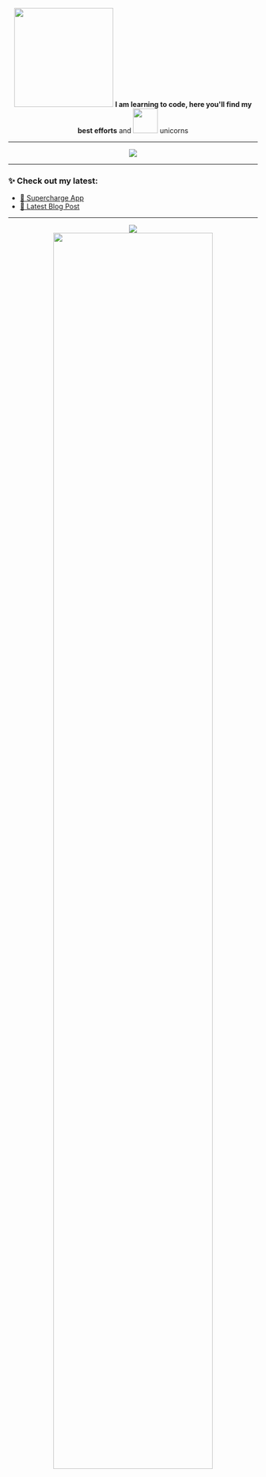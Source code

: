 <p align="center">
  <img src="https://media2.giphy.com/media/v1.Y2lkPTc5MGI3NjExNHd6dmw1djN2cWY5eDNiZGdleDc2eWZpcGhjMmVuamxhc2RldTZ0YiZlcD12MV9pbnRlcm5hbF9naWZfYnlfaWQmY3Q9Zw/cYZkY9HeKgofpQnOUl/giphy.gif" height="200">
  <strong>I am learning to code, here you'll find my best efforts</strong> and <img src="https://your-image-link/unicorn.gif" height="50"> unicorns
</p>

<hr />

<p align="center">
  <img src="https://your-image-link/under-construction.gif" />
</p>

---

### ✨ Check out my latest:

- [🚀 Supercharge App](https://your-app-link)
- [📝 Latest Blog Post](https://your-blog-link)

---

<p align="center">
  <img src="https://your-image-link/hit-counter.gif" />
  <br/>
  <img src="https://your-image-link/flame-bar.gif" width="80%" />
</p>

